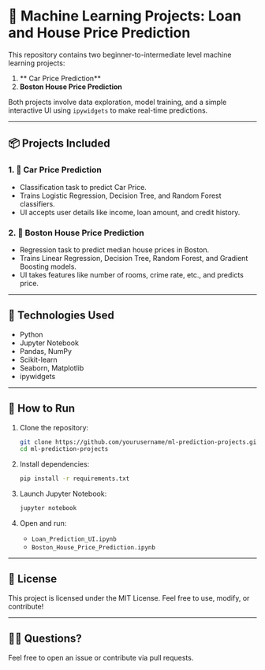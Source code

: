 # 📁 Machine Learning Projects: Loan and House Price Prediction

This repository contains two beginner-to-intermediate level machine learning projects:

1. ** Car Price Prediction**
2. **Boston House Price Prediction**

Both projects involve data exploration, model training, and a simple interactive UI using `ipywidgets` to make real-time predictions.

---

## 📦 Projects Included

### 1. 🏦 Car Price Prediction
- Classification task to predict Car Price.
- Trains Logistic Regression, Decision Tree, and Random Forest classifiers.
- UI accepts user details like income, loan amount, and credit history.

### 2. 🏡 Boston House Price Prediction
- Regression task to predict median house prices in Boston.
- Trains Linear Regression, Decision Tree, Random Forest, and Gradient Boosting models.
- UI takes features like number of rooms, crime rate, etc., and predicts price.

---

## 🧰 Technologies Used

- Python
- Jupyter Notebook
- Pandas, NumPy
- Scikit-learn
- Seaborn, Matplotlib
- ipywidgets

---

## 🚀 How to Run

1. Clone the repository:
   ```bash
   git clone https://github.com/yourusername/ml-prediction-projects.git
   cd ml-prediction-projects
   ```

2. Install dependencies:
   ```bash
   pip install -r requirements.txt
   ```

3. Launch Jupyter Notebook:
   ```bash
   jupyter notebook
   ```

4. Open and run:
   - `Loan_Prediction_UI.ipynb`
   - `Boston_House_Price_Prediction.ipynb`

---

## 📄 License

This project is licensed under the MIT License. Feel free to use, modify, or contribute!

---

## 🙋‍♂️ Questions?

Feel free to open an issue or contribute via pull requests.
